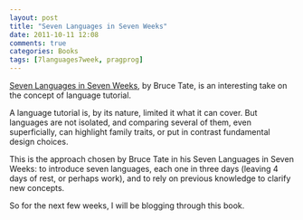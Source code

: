 ```yaml
---
layout: post
title: "Seven Languages in Seven Weeks"
date: 2011-10-11 12:08
comments: true
categories: Books
tags: [7languages7week, pragprog]
---
```

[Seven Languages in Seven Weeks](http://pragprog.com/book/btlang/seven-languages-in-seven-weeks), by Bruce Tate, is an interesting take on the concept of language tutorial.
<!--more-->
A language tutorial is, by its nature, limited it what it can cover. But languages are not isolated, and comparing several of them, even superficially, can highlight family traits, or put in contrast fundamental design choices.

This is the approach chosen by Bruce Tate in his Seven Languages in Seven Weeks: to introduce seven languages, each one in three days (leaving 4 days of rest, or perhaps work), and to rely on previous knowledge to clarify new concepts.

So for the next few weeks, I will be blogging through this book.